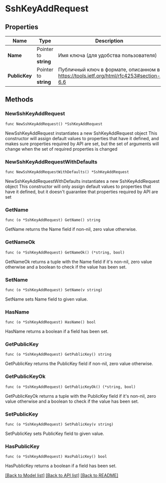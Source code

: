 # SshKeyAddRequest

## Properties

Name | Type | Description | Notes
------------ | ------------- | ------------- | -------------
**Name** | Pointer to **string** | Имя ключа (для удобства пользователя) | [optional] 
**PublicKey** | Pointer to **string** | Публичный ключ в формате, описанном в https://tools.ietf.org/html/rfc4253#section-6.6 | [optional] 

## Methods

### NewSshKeyAddRequest

`func NewSshKeyAddRequest() *SshKeyAddRequest`

NewSshKeyAddRequest instantiates a new SshKeyAddRequest object
This constructor will assign default values to properties that have it defined,
and makes sure properties required by API are set, but the set of arguments
will change when the set of required properties is changed

### NewSshKeyAddRequestWithDefaults

`func NewSshKeyAddRequestWithDefaults() *SshKeyAddRequest`

NewSshKeyAddRequestWithDefaults instantiates a new SshKeyAddRequest object
This constructor will only assign default values to properties that have it defined,
but it doesn't guarantee that properties required by API are set

### GetName

`func (o *SshKeyAddRequest) GetName() string`

GetName returns the Name field if non-nil, zero value otherwise.

### GetNameOk

`func (o *SshKeyAddRequest) GetNameOk() (*string, bool)`

GetNameOk returns a tuple with the Name field if it's non-nil, zero value otherwise
and a boolean to check if the value has been set.

### SetName

`func (o *SshKeyAddRequest) SetName(v string)`

SetName sets Name field to given value.

### HasName

`func (o *SshKeyAddRequest) HasName() bool`

HasName returns a boolean if a field has been set.

### GetPublicKey

`func (o *SshKeyAddRequest) GetPublicKey() string`

GetPublicKey returns the PublicKey field if non-nil, zero value otherwise.

### GetPublicKeyOk

`func (o *SshKeyAddRequest) GetPublicKeyOk() (*string, bool)`

GetPublicKeyOk returns a tuple with the PublicKey field if it's non-nil, zero value otherwise
and a boolean to check if the value has been set.

### SetPublicKey

`func (o *SshKeyAddRequest) SetPublicKey(v string)`

SetPublicKey sets PublicKey field to given value.

### HasPublicKey

`func (o *SshKeyAddRequest) HasPublicKey() bool`

HasPublicKey returns a boolean if a field has been set.


[[Back to Model list]](../README.md#documentation-for-models) [[Back to API list]](../README.md#documentation-for-api-endpoints) [[Back to README]](../README.md)


